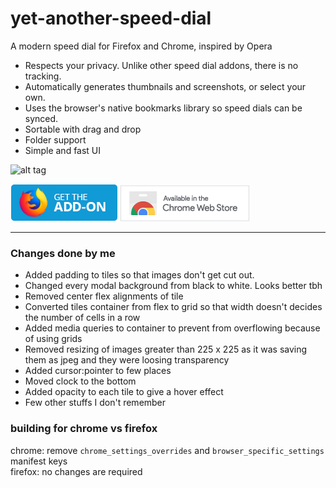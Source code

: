# yet-another-speed-dial

A modern speed dial for Firefox and Chrome, inspired by Opera

- Respects your privacy. Unlike other speed dial addons, there is no tracking.
- Automatically generates thumbnails and screenshots, or select your own.
- Uses the browser's native bookmarks library so speed dials can be synced.
- Sortable with drag and drop
- Folder support
- Simple and fast UI

![alt tag](https://github.com/conceptualspace/yet-another-speed-dial/raw/master/assets/screenshot.png)

<a href='https://addons.mozilla.org/en-US/firefox/addon/yet-another-speed-dial/'><img alt='Get it for Firefox' src='https://github.com/conceptualspace/nightlight/raw/master/assets/ff-badge.png'/></a> <a href='https://chrome.google.com/webstore/detail/yet-another-speed-dial/imohnlganmafcmidafklgkgfgaagiohn'><img alt='Get it for Chrome' src='https://github.com/conceptualspace/nightlight/raw/master/assets/chrome-badge.png'/></a>

---

### Changes done by me

- Added padding to tiles so that images don't get cut out.
- Changed every modal background from black to white. Looks better tbh
- Removed center flex alignments of tile
- Converted tiles container from flex to grid so that width doesn't decides the number of cells in a row
- Added media queries to container to prevent from overflowing because of using grids
- Removed resizing of images greater than 225 x 225 as it was saving them as jpeg and they were loosing transparency
- Added cursor:pointer to few places
- Moved clock to the bottom
- Added opacity to each tile to give a hover effect
- Few other stuffs I don't remember

### building for chrome vs firefox

chrome: remove `chrome_settings_overrides` and `browser_specific_settings` manifest keys  
firefox: no changes are required
